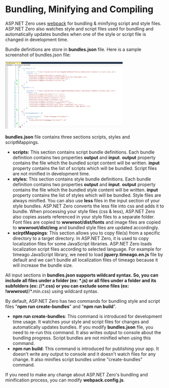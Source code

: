 # Bundling, Minifying and Compiling

ASP.NET Zero uses [webpack](https://webpack.js.org/) for bundling & minifying script and style files. ASP.NET Zero also watches style and script files used for bundling and automatically updates bundles when one of the style or script file is changed in development time.

Bundle definitions are store in **bundles.json** file. Here is a sample screenshot of bundles.json file:

<img src="images/bundles-json-core.png" alt="bundles.json" class="img-thumbnail" width="372" height="211" />

**bundles.json** file contains three sections scripts, styles and scriptMappings.

* **scripts:** This section contains script bundle definitions. Each bundle definition contains two properties **output** and **input**. **output** property contains the file which the bundled script content will be written. **input** property contains the list of scripts which will be bundled. Script files are not minified in development time.
* **styles:** This section contains style bundle definitions.  Each bundle definition contains two properties **output** and **input**. **output** property contains the file which the bundled style content will be written. **input** property contains the list of styles which will be bundled. Style files are always minified. You can also use **less** files in the input section of your style bundles. ASP.NET Zero converts the less file into css and adds it to bundle. When processing your style files (css & less), ASP.NET Zero also copies assets referenced in your style files to a separate folder. Font files are copied to **wwwroot/dist/fonts** and image files are copied to **wwwroot/dist/img** and bundled style files are updated accordingly. 
* **scirptMappings**: This section allows you to copy file(s) from a specific directory to a target directory. In ASP.NET Zero, it is used to copy localization files for some JavaScript libraries. ASP.NET Zero loads localization script files according to selected language. For example for timeago JavaScript library, we need to load **jquery.timeago.en.js** file by default and we can't bundle all localization files of timeago because it will increase the bundle size.

All input sections in **bundles.json **supports wildcard syntax. So, you can include all files under a folder (ex: *.js) or all files under a folder and its subfolders (ex: /**/*.css) or you can exclude some files (ex: !wwwroot/**/*.min.css) using wildcard syntax.

By default, ASP.NET Zero has two commands for bundling style and script files "**npm run create-bundles**" and "**npm run build**".

* **npm run create-bundles**: This command is introduced for development time usage. It watches your style and script files for changes and automatically updates bundles. If you modify **bundles.json** file, you need to re-run this command. It also writes output to console about the bundling progress. Script bundles are not minified when using this command. 
* **npm run build**: This command is introduced for publishing your app. It doesn't write any output to console and it doesn't watch files for any change. It also minifies script bundles unline "create-bundles"  command.

If you need to make any change about ASP.NET Zero's bundling and minification process, you can modify **webpack.config.js**.